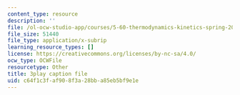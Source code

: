```yaml
---
content_type: resource
description: ''
file: /ol-ocw-studio-app/courses/5-60-thermodynamics-kinetics-spring-2008/c64f1c3faf908f3a28bba85eb5bf9e1e_srjNMMtPATo.srt
file_size: 51440
file_type: application/x-subrip
learning_resource_types: []
license: https://creativecommons.org/licenses/by-nc-sa/4.0/
ocw_type: OCWFile
resourcetype: Other
title: 3play caption file
uid: c64f1c3f-af90-8f3a-28bb-a85eb5bf9e1e
---
```


